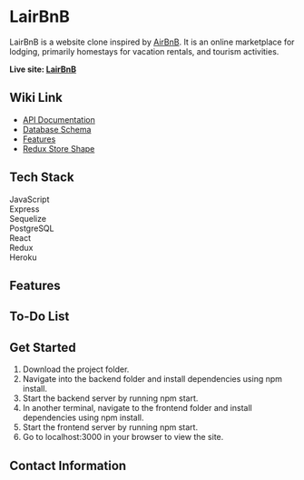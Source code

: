 
# LairBnB

LairBnB is a website clone inspired by [AirBnB](https://www.airbnb.com/). It is an online marketplace for lodging, primarily homestays for vacation rentals, and tourism activities.

**Live site: [LairBnB](https://airbnb-api-logan.herokuapp.com/)**

## Wiki Link

 - [API Documentation](https://github.com/logansealss/AirBnB/wiki/API-Documentation)
 - [Database Schema](https://github.com/logansealss/AirBnB/wiki/Database-Schema)
 - [Features](https://github.com/logansealss/AirBnB/wiki/Features)
 - [Redux Store Shape](https://github.com/logansealss/AirBnB/wiki/Redux-Store-Shape)
 
## Tech Stack

JavaScript  
Express  
Sequelize  
PostgreSQL  
React  
Redux  
Heroku  

## Features

## To-Do List

## Get Started

1. Download the project folder.
2. Navigate into the backend folder and install dependencies using npm install.
3. Start the backend server by running npm start.
4. In another terminal, navigate to the frontend folder and install dependencies using npm install.
5. Start the frontend server by running npm start.
6. Go to localhost:3000 in your browser to view the site.

## Contact Information
